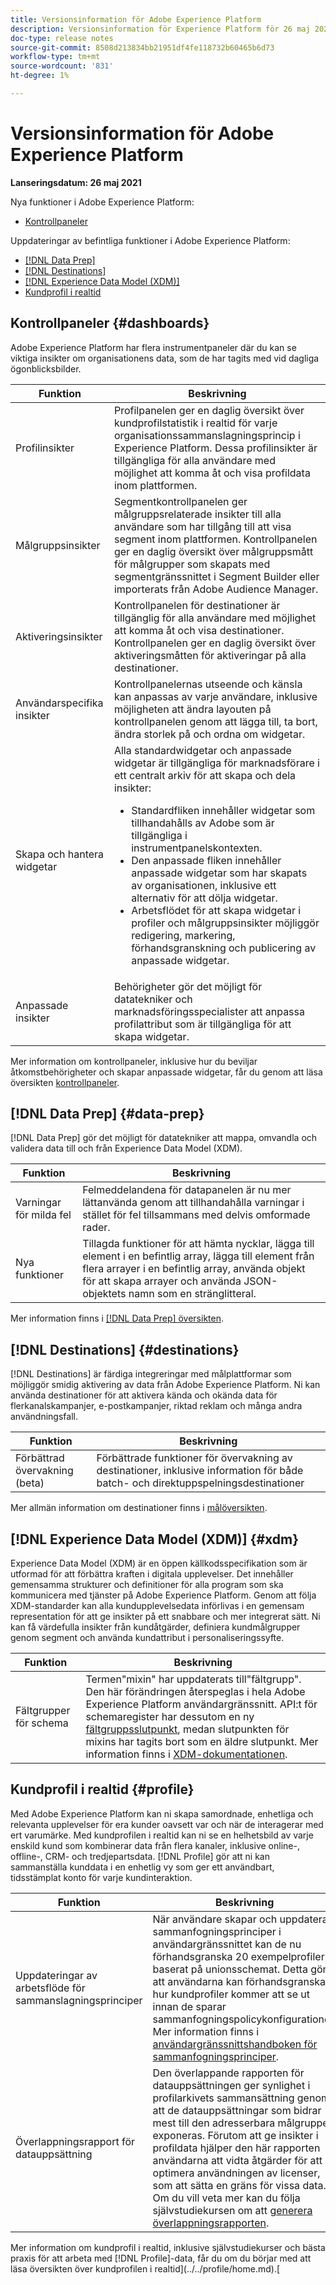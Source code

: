 ```yaml
---
title: Versionsinformation för Adobe Experience Platform
description: Versionsinformation för Experience Platform för 26 maj 2021.
doc-type: release notes
source-git-commit: 8508d213834bb21951df4fe118732b60465b6d73
workflow-type: tm+mt
source-wordcount: '831'
ht-degree: 1%

---
```



# Versionsinformation för Adobe Experience Platform

**Lanseringsdatum: 26 maj 2021**

Nya funktioner i Adobe Experience Platform:

- [Kontrollpaneler](#dashboards)

Uppdateringar av befintliga funktioner i Adobe Experience Platform:

- [[!DNL Data Prep]](#data-prep)
- [[!DNL Destinations]](#destinations)
- [[!DNL Experience Data Model (XDM)]](#xdm)
- [Kundprofil i realtid](#profile)

## Kontrollpaneler {#dashboards}

Adobe Experience Platform har flera instrumentpaneler där du kan se viktiga insikter om organisationens data, som de har tagits med vid dagliga ögonblicksbilder.

| Funktion | Beskrivning |
| --- | --- |
| Profilinsikter | Profilpanelen ger en daglig översikt över kundprofilstatistik i realtid för varje organisationssammanslagningsprincip i Experience Platform. Dessa profilinsikter är tillgängliga för alla användare med möjlighet att komma åt och visa profildata inom plattformen. |
| Målgruppsinsikter | Segmentkontrollpanelen ger målgruppsrelaterade insikter till alla användare som har tillgång till att visa segment inom plattformen. Kontrollpanelen ger en daglig översikt över målgruppsmått för målgrupper som skapats med segmentgränssnittet i Segment Builder eller importerats från Adobe Audience Manager. |
| Aktiveringsinsikter | Kontrollpanelen för destinationer är tillgänglig för alla användare med möjlighet att komma åt och visa destinationer. Kontrollpanelen ger en daglig översikt över aktiveringsmåtten för aktiveringar på alla destinationer. |
| Användarspecifika insikter | Kontrollpanelernas utseende och känsla kan anpassas av varje användare, inklusive möjligheten att ändra layouten på kontrollpanelen genom att lägga till, ta bort, ändra storlek på och ordna om widgetar. |
| Skapa och hantera widgetar | Alla standardwidgetar och anpassade widgetar är tillgängliga för marknadsförare i ett centralt arkiv för att skapa och dela insikter:<br/><ul><li>Standardfliken innehåller widgetar som tillhandahålls av Adobe som är tillgängliga i instrumentpanelskontexten. </li><li>Den anpassade fliken innehåller anpassade widgetar som har skapats av organisationen, inklusive ett alternativ för att dölja widgetar.</li><li>Arbetsflödet för att skapa widgetar i profiler och målgruppsinsikter möjliggör redigering, markering, förhandsgranskning och publicering av anpassade widgetar.</li></ul> |
| Anpassade insikter | Behörigheter gör det möjligt för datatekniker och marknadsföringsspecialister att anpassa profilattribut som är tillgängliga för att skapa widgetar. |

Mer information om kontrollpaneler, inklusive hur du beviljar åtkomstbehörigheter och skapar anpassade widgetar, får du genom att läsa översikten [kontrollpaneler](../../dashboards/home.md).

## [!DNL Data Prep] {#data-prep}

[!DNL Data Prep] gör det möjligt för datatekniker att mappa, omvandla och validera data till och från Experience Data Model (XDM).

| Funktion | Beskrivning |
| ------- | ----------- |
| Varningar för milda fel | Felmeddelandena för datapanelen är nu mer lättanvända genom att tillhandahålla varningar i stället för fel tillsammans med delvis omformade rader. |
| Nya funktioner | Tillagda funktioner för att hämta nycklar, lägga till element i en befintlig array, lägga till element från flera arrayer i en befintlig array, använda objekt för att skapa arrayer och använda JSON-objektets namn som en stränglitteral. |

Mer information finns i [[!DNL Data Prep] översikten](../../data-prep/home.md).

## [!DNL Destinations] {#destinations}

[!DNL Destinations] är färdiga integreringar med målplattformar som möjliggör smidig aktivering av data från Adobe Experience Platform. Ni kan använda destinationer för att aktivera kända och okända data för flerkanalskampanjer, e-postkampanjer, riktad reklam och många andra användningsfall.

| Funktion | Beskrivning |
| ------- | ----------- |
| Förbättrad övervakning (beta) | Förbättrade funktioner för övervakning av destinationer, inklusive information för både batch- och direktuppspelningsdestinationer |

Mer allmän information om destinationer finns i [målöversikten](../../destinations/home.md).

## [!DNL Experience Data Model (XDM)] {#xdm}

Experience Data Model (XDM) är en öppen källkodsspecifikation som är utformad för att förbättra kraften i digitala upplevelser. Det innehåller gemensamma strukturer och definitioner för alla program som ska kommunicera med tjänster på Adobe Experience Platform. Genom att följa XDM-standarder kan alla kundupplevelsedata införlivas i en gemensam representation för att ge insikter på ett snabbare och mer integrerat sätt. Ni kan få värdefulla insikter från kundåtgärder, definiera kundmålgrupper genom segment och använda kundattribut i personaliseringssyfte.

| Funktion | Beskrivning |
| --- | --- |
| Fältgrupper för schema | Termen&quot;mixin&quot; har uppdaterats till&quot;fältgrupp&quot;. Den här förändringen återspeglas i hela Adobe Experience Platform användargränssnitt. API:t för schemaregister har dessutom en ny [fältgruppsslutpunkt](../../xdm/api/field-groups.md), medan slutpunkten för mixins har tagits bort som en äldre slutpunkt. Mer information finns i [XDM-dokumentationen](../../xdm/home.md). |

## Kundprofil i realtid {#profile}

Med Adobe Experience Platform kan ni skapa samordnade, enhetliga och relevanta upplevelser för era kunder oavsett var och när de interagerar med ert varumärke. Med kundprofilen i realtid kan ni se en helhetsbild av varje enskild kund som kombinerar data från flera kanaler, inklusive online-, offline-, CRM- och tredjepartsdata. [!DNL Profile] gör att ni kan sammanställa kunddata i en enhetlig vy som ger ett användbart, tidsstämplat konto för varje kundinteraktion.

| Funktion | Beskrivning |
| ------- | ----------- |
| Uppdateringar av arbetsflöde för sammanslagningsprinciper | När användare skapar och uppdaterar sammanfogningsprinciper i användargränssnittet kan de nu förhandsgranska 20 exempelprofiler baserat på unionsschemat. Detta gör att användarna kan förhandsgranska hur kundprofiler kommer att se ut innan de sparar sammanfogningspolicykonfigurationer. Mer information finns i [användargränssnittshandboken för sammanfogningsprinciper](../../profile/merge-policies/ui-guide.md). |
| Överlappningsrapport för datauppsättning | Den överlappande rapporten för datauppsättningen ger synlighet i profilarkivets sammansättning genom att de datauppsättningar som bidrar mest till den adresserbara målgruppen exponeras. Förutom att ge insikter i profildata hjälper den här rapporten användarna att vidta åtgärder för att optimera användningen av licenser, som att sätta en gräns för vissa data. Om du vill veta mer kan du följa självstudiekursen om att [generera överlappningsrapporten](../../profile/tutorials/dataset-overlap-report.md). |

Mer information om kundprofil i realtid, inklusive självstudiekurser och bästa praxis för att arbeta med [!DNL Profile]-data, får du om du börjar med att läsa översikten över kundprofilen i realtid](../../profile/home.md).[